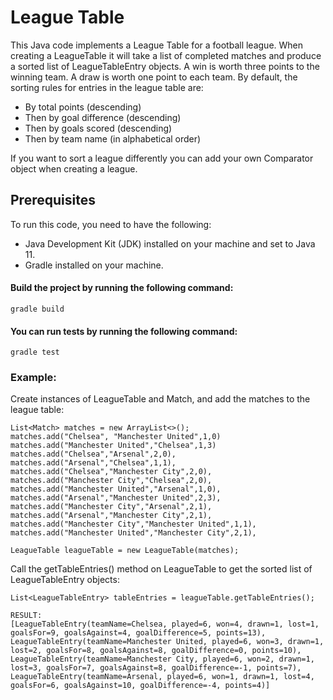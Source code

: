 # League Table

This Java code implements a League Table for a football league. When creating a LeagueTable it will take a list of 
completed matches and produce a sorted list of LeagueTableEntry objects. A win is worth three points to the winning team. 
A draw is worth one point to each team. By default, the sorting rules for entries in the league table are:
* By total points (descending)
* Then by goal difference (descending)
* Then by goals scored (descending)
* Then by team name (in alphabetical order)

If you want to sort a league differently you can add your own Comparator object when creating a league.

## Prerequisites
To run this code, you need to have the following:

- Java Development Kit (JDK) installed on your machine and set to Java 11.
- Gradle installed on your machine.

#### Build the project by running the following command:
```
gradle build
```

#### You can run tests by running the following command:
```
gradle test
```


### Example:
Create instances of LeagueTable and Match, and add the matches to the league table:
```
List<Match> matches = new ArrayList<>();
matches.add("Chelsea", "Manchester United",1,0)
matches.add("Manchester United","Chelsea",1,3)
matches.add("Chelsea","Arsenal",2,0),
matches.add("Arsenal","Chelsea",1,1),
matches.add("Chelsea","Manchester City",2,0),
matches.add("Manchester City","Chelsea",2,0),
matches.add("Manchester United","Arsenal",1,0),
matches.add("Arsenal","Manchester United",2,3),
matches.add("Manchester City","Arsenal",2,1),
matches.add("Arsenal","Manchester City",2,1),
matches.add("Manchester City","Manchester United",1,1),
matches.add("Manchester United","Manchester City",2,1),

LeagueTable leagueTable = new LeagueTable(matches);
```
Call the getTableEntries() method on LeagueTable to get the sorted list of LeagueTableEntry objects:
```
List<LeagueTableEntry> tableEntries = leagueTable.getTableEntries();

RESULT:
[LeagueTableEntry(teamName=Chelsea, played=6, won=4, drawn=1, lost=1, goalsFor=9, goalsAgainst=4, goalDifference=5, points=13), 
LeagueTableEntry(teamName=Manchester United, played=6, won=3, drawn=1, lost=2, goalsFor=8, goalsAgainst=8, goalDifference=0, points=10), 
LeagueTableEntry(teamName=Manchester City, played=6, won=2, drawn=1, lost=3, goalsFor=7, goalsAgainst=8, goalDifference=-1, points=7), 
LeagueTableEntry(teamName=Arsenal, played=6, won=1, drawn=1, lost=4, goalsFor=6, goalsAgainst=10, goalDifference=-4, points=4)]
```
